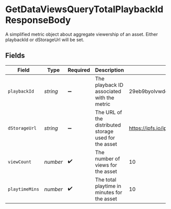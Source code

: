 # GetDataViewsQueryTotalPlaybackIdResponseBody

A simplified metric object about aggregate viewership of an
asset. Either playbackId or dStorageUrl will be set.



## Fields

| Field                                                                            | Type                                                                             | Required                                                                         | Description                                                                      | Example                                                                          |
| -------------------------------------------------------------------------------- | -------------------------------------------------------------------------------- | -------------------------------------------------------------------------------- | -------------------------------------------------------------------------------- | -------------------------------------------------------------------------------- |
| `playbackId`                                                                     | *string*                                                                         | :heavy_minus_sign:                                                               | The playback ID associated with the metric                                       | 29eb9byolvwdqkup                                                                 |
| `dStorageUrl`                                                                    | *string*                                                                         | :heavy_minus_sign:                                                               | The URL of the distributed storage used for the asset                            | https://ipfs.io/ipfs/bafybeihoqtemwitqajy6d654tmghqqvxmzgblddj2egst6yilplr5num6u |
| `viewCount`                                                                      | *number*                                                                         | :heavy_check_mark:                                                               | The number of views for the asset                                                | 10                                                                               |
| `playtimeMins`                                                                   | *number*                                                                         | :heavy_check_mark:                                                               | The total playtime in minutes for the asset                                      | 10                                                                               |